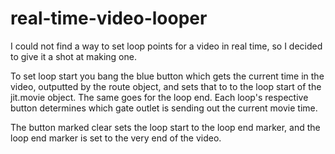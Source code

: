 # real-time-video-looper

I could not find a way to set loop points for a video in real time, so I decided to give it a shot at making one.

To set loop start you bang the blue button which gets the current time in the video, outputted by the route object, 
and sets that to to the loop start of the jit.movie object. The same goes for the loop end. Each loop's respective button
determines which gate outlet is sending out the current movie time.

The button marked clear sets the loop start to the loop end marker, and the loop end marker is set to the very end of the video.

